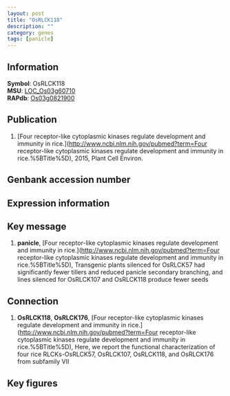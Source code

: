 ```yaml
---
layout: post
title: "OsRLCK118"
description: ""
category: genes
tags: [panicle]
---
```


## Information
__Symbol__: OsRLCK118  
__MSU__: [LOC_Os03g60710](http://rice.plantbiology.msu.edu/cgi-bin/ORF_infopage.cgi?orf=LOC_Os03g60710)  
__RAPdb__: [Os03g0821900](http://rapdb.dna.affrc.go.jp/viewer/gbrowse_details/irgsp1?name=Os03g0821900)  

## Publication
1. [Four receptor-like cytoplasmic kinases regulate development and immunity in rice.](http://www.ncbi.nlm.nih.gov/pubmed?term=Four receptor-like cytoplasmic kinases regulate development and immunity in rice.%5BTitle%5D), 2015, Plant Cell Environ.

## Genbank accession number

## Expression information

## Key message
1. __panicle__, [Four receptor-like cytoplasmic kinases regulate development and immunity in rice.](http://www.ncbi.nlm.nih.gov/pubmed?term=Four receptor-like cytoplasmic kinases regulate development and immunity in rice.%5BTitle%5D),  Transgenic plants silenced for OsRLCK57 had significantly fewer tillers and reduced panicle secondary branching, and lines silenced for OsRLCK107 and OsRLCK118 produce fewer seeds

## Connection
1. __OsRLCK118__, __OsRLCK176__, [Four receptor-like cytoplasmic kinases regulate development and immunity in rice.](http://www.ncbi.nlm.nih.gov/pubmed?term=Four receptor-like cytoplasmic kinases regulate development and immunity in rice.%5BTitle%5D),  Here, we report the functional characterization of four rice RLCKs-OsRLCK57, OsRLCK107, OsRLCK118, and OsRLCK176 from subfamily VII

## Key figures


